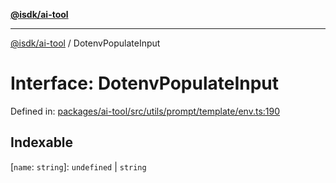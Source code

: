 [**@isdk/ai-tool**](../README.md)

***

[@isdk/ai-tool](../globals.md) / DotenvPopulateInput

# Interface: DotenvPopulateInput

Defined in: [packages/ai-tool/src/utils/prompt/template/env.ts:190](https://github.com/isdk/ai-tool.js/blob/6a89194ac34437a1bc58f7ec590cd22976939ca6/src/utils/prompt/template/env.ts#L190)

## Indexable

\[`name`: `string`\]: `undefined` \| `string`
